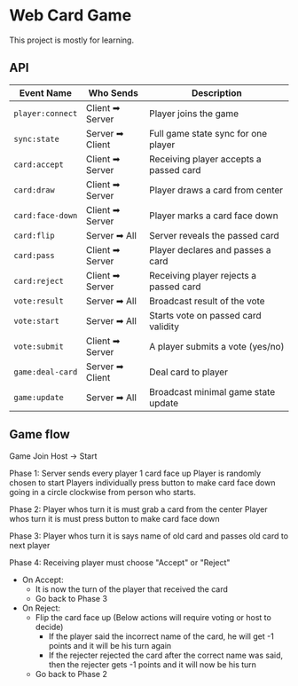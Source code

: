 # Web Card Game

This project is mostly for learning.

## API

| Event Name             | Who Sends       | Description                            |
| ---------------------- | --------------- | -------------------------------------- |
| `player:connect`       | Client ➡ Server | Player joins the game                  |
| `sync:state`           | Server ➡ Client | Full game state sync for one player    |
| `card:accept`          | Client ➡ Server | Receiving player accepts a passed card |
| `card:draw`            | Client ➡ Server | Player draws a card from center        |
| `card:face-down`       | Client ➡ Server | Player marks a card face down          |
| `card:flip`            | Server ➡ All    | Server reveals the passed card         |
| `card:pass`            | Client ➡ Server | Player declares and passes a card      |
| `card:reject`          | Client ➡ Server | Receiving player rejects a passed card |
| `vote:result`          | Server ➡ All    | Broadcast result of the vote           |
| `vote:start`           | Server ➡ All    | Starts vote on passed card validity    |
| `vote:submit`          | Client ➡ Server | A player submits a vote (yes/no)       |
| `game:deal-card`       | Server ➡ Client | Deal card to player                    |
| `game:update`          | Server ➡ All    | Broadcast minimal game state update    |

## Game flow

Game Join
Host -> Start

Phase 1:
Server sends every player 1 card face up
Player is randomly chosen to start
Players individually press button to make card face down going in a circle clockwise from person who starts.

Phase 2:
Player whos turn it is must grab a card from the center
Player whos turn it is must press button to make card face down

Phase 3:
Player whos turn it is says name of old card and passes old card to next player

Phase 4:
Receiving player must choose "Accept" or "Reject"

- On Accept:
  - It is now the turn of the player that received the card
  - Go back to Phase 3
- On Reject:
  - Flip the card face up (Below actions will require voting or host to decide)
    - If the player said the incorrect name of the card, he will get -1 points and it will be his turn again
    - If the rejecter rejected the card after the correct name was said, then the rejecter gets -1 points and it will now be his turn
  - Go back to Phase 2

